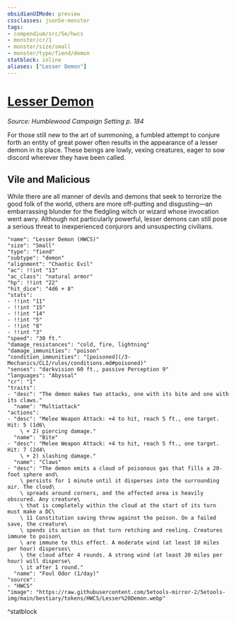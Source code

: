 ```yaml
---
obsidianUIMode: preview
cssclasses: json5e-monster
tags:
- compendium/src/5e/hwcs
- monster/cr/1
- monster/size/small
- monster/type/fiend/demon
statblock: inline
aliases: ["Lesser Demon"]
---
```

# [Lesser Demon](3-Mechanics/CLI/bestiary/fiend/lesser-demon-hwcs.md)
*Source: Humblewood Campaign Setting p. 184*  

For those still new to the art of summoning, a fumbled attempt to conjure forth an entity of great power often results in the appearance of a lesser demon in its place. These beings are lowly, vexing creatures, eager to sow discord wherever they have been called.

## Vile and Malicious

While there are all manner of devils and demons that seek to terrorize the good folk of the world, others are more off-putting and disgusting—an embarrassing blunder for the fledgling witch or wizard whose invocation went awry. Although not particularly powerful, lesser demons can still pose a serious threat to inexperienced conjurors and unsuspecting civilians.

```statblock
"name": "Lesser Demon (HWCS)"
"size": "Small"
"type": "fiend"
"subtype": "demon"
"alignment": "Chaotic Evil"
"ac": !!int "13"
"ac_class": "natural armor"
"hp": !!int "22"
"hit_dice": "4d6 + 8"
"stats":
- !!int "11"
- !!int "15"
- !!int "14"
- !!int "5"
- !!int "8"
- !!int "3"
"speed": "30 ft."
"damage_resistances": "cold, fire, lightning"
"damage_immunities": "poison"
"condition_immunities": "[poisoned](/3-Mechanics/CLI/rules/conditions.md#poisoned)"
"senses": "darkvision 60 ft., passive Perception 9"
"languages": "Abyssal"
"cr": "1"
"traits":
- "desc": "The demon makes two attacks, one with its bite and one with its claws."
  "name": "Multiattack"
"actions":
- "desc": "Melee Weapon Attack: +4 to hit, reach 5 ft., one target. Hit: 5 (1d6\
    \ + 2) piercing damage."
  "name": "Bite"
- "desc": "Melee Weapon Attack: +4 to hit, reach 5 ft., one target. Hit: 7 (2d4\
    \ + 2) slashing damage."
  "name": "Claws"
- "desc": "The demon emits a cloud of poisonous gas that fills a 20-foot sphere and\
    \ persists for 1 minute until it disperses into the surrounding air. The cloud\
    \ spreads around corners, and the affected area is heavily obscured. Any creature\
    \ that is completely within the cloud at the start of its turn must make a DC\
    \ 11 Constitution saving throw against the poison. On a failed save, the creature\
    \ spends its action on that turn retching and reeling. Creatures immune to poison\
    \ are immune to this effect. A moderate wind (at least 10 miles per hour) disperses\
    \ the cloud after 4 rounds. A strong wind (at least 20 miles per hour) will disperse\
    \ it after 1 round."
  "name": "Foul Odor (1/day)"
"source":
- "HWCS"
"image": "https://raw.githubusercontent.com/5etools-mirror-2/5etools-img/main/bestiary/tokens/HWCS/Lesser%20Demon.webp"
```
^statblock